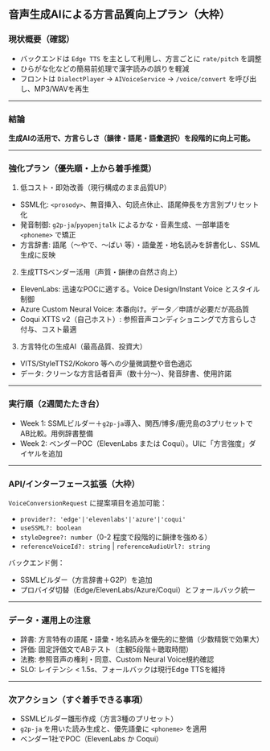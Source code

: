 ## 音声生成AIによる方言品質向上プラン（大枠）

### 現状概要（確認）
- バックエンドは `Edge TTS` を主として利用し、方言ごとに `rate/pitch` を調整
- ひらがな化などの簡易前処理で漢字読みの誤りを軽減
- フロントは `DialectPlayer` → `AIVoiceService` → `/voice/convert` を呼び出し、MP3/WAVを再生

---

### 結論
**生成AIの活用で、方言らしさ（韻律・語尾・語彙選択）を段階的に向上可能。**

---

### 強化プラン（優先順・上から着手推奨）

1) 低コスト・即効改善（現行構成のまま品質UP）
- SSML化: `<prosody>`、無音挿入、句読点休止、語尾伸長を方言別プリセット化
- 発音制御: `g2p-ja`/`pyopenjtalk` によるかな・音素生成、一部単語を `<phoneme>` で矯正
- 方言辞書: 語尾（〜やで、〜ばい 等）・語彙差・地名読みを辞書化し、SSML生成に反映

2) 生成TTSベンダー活用（声質・韻律の自然さ向上）
- ElevenLabs: 迅速なPOCに適する。Voice Design/Instant Voice とスタイル制御
- Azure Custom Neural Voice: 本番向け。データ／申請が必要だが高品質
- Coqui XTTS v2（自己ホスト）: 参照音声コンディショニングで方言らしさ付与、コスト最適

3) 方言特化の生成AI（最高品質、投資大）
- VITS/StyleTTS2/Kokoro 等への少量微調整や音色適応
- データ: クリーンな方言話者音声（数十分〜）、発音辞書、使用許諾

---

### 実行順（2週間たたき台）
- Week 1: SSMLビルダー＋`g2p-ja`導入、関西/博多/鹿児島の3プリセットでAB比較。用例辞書整備
- Week 2: ベンダーPOC（ElevenLabs または Coqui）。UIに「方言強度」ダイヤルを追加

---

### API/インターフェース拡張（大枠）
`VoiceConversionRequest` に提案項目を追加可能：
- `provider?: 'edge'|'elevenlabs'|'azure'|'coqui'`
- `useSSML?: boolean`
- `styleDegree?: number`（0-2 程度で段階的に韻律を強める）
- `referenceVoiceId?: string` | `referenceAudioUrl?: string`

バックエンド側：
- SSMLビルダー（方言辞書＋G2P）を追加
- プロバイダ切替（Edge/ElevenLabs/Azure/Coqui）とフォールバック統一

---

### データ・運用上の注意
- 辞書: 方言特有の語尾・語彙・地名読みを優先的に整備（少数精鋭で効果大）
- 評価: 固定評価文でABテスト（主観5段階＋聴取時間）
- 法務: 参照音声の権利・同意、Custom Neural Voice規約確認
- SLO: レイテンシ < 1.5s、フォールバックは現行Edge TTSを維持

---

### 次アクション（すぐ着手できる事項）
- SSMLビルダー雛形作成（方言3種のプリセット）
- `g2p-ja` を用いた読み生成と、優先語彙に `<phoneme>` を適用
- ベンダー1社でPOC（ElevenLabs か Coqui）



